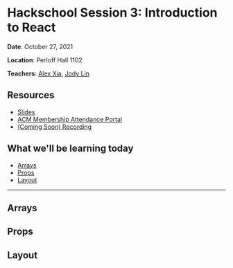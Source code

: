 # Hackschool Session 3: Introduction to React

**Date**: October 27, 2021

**Location**: Perloff Hall 1102

**Teachers**: [Alex Xia](https://github.com/khxia), [Jody Lin](https://github.com/jodymlin)

## Resources

- [Slides](#TODO)
- [ACM Membership Attendance Portal](https://members.uclaacm.com/login)
- [(Coming Soon) Recording](#TODO)

## What we'll be learning today

- [Arrays](#arrays)
- [Props](#props)
- [Layout](#layout)

---

## Arrays

## Props

## Layout

